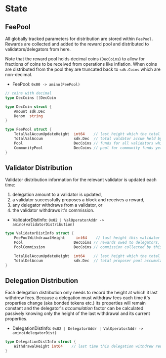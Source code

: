 # State

## FeePool

All globally tracked parameters for distribution are stored within
`FeePool`. Rewards are collected and added to the reward pool and
distributed to validators/delegators from here.

Note that the reward pool holds decimal coins (`DecCoins`) to allow
for fractions of coins to be received from operations like inflation.
When coins are distributed from the pool they are truncated back to
`sdk.Coins` which are non-decimal.

- FeePool:  `0x00 -> amino(FeePool)`

```go
// coins with decimal
type DecCoins []DecCoin

type DecCoin struct {
    Amount sdk.Dec
    Denom  string
}

type FeePool struct {
    TotalValAccumUpdateHeight  int64    // last height which the total validator accum was updated
    TotalValAccum              sdk.Dec  // total valdator accum held by validators
    Pool                       DecCoins // funds for all validators which have yet to be withdrawn
    CommunityPool              DecCoins // pool for community funds yet to be spent
}
```

## Validator Distribution

Validator distribution information for the relevant validator is updated each time:

 1. delegation amount to a validator is updated,
 2. a validator successfully proposes a block and receives a reward,
 3. any delegator withdraws from a validator, or
 4. the validator withdraws it's commission.

- ValidatorDistInfo:  `0x02 | ValOperatorAddr -> amino(validatorDistribution)`

```go
type ValidatorDistInfo struct {
    FeePoolWithdrawalHeight     int64    // last height this validator withdrew from the global fee pool
    Pool                       DecCoins // rewards owed to delegators, commission has already been charged (includes proposer reward)
    PoolCommission             DecCoins // commission collected by this validator (pending withdrawal) 

    TotalDelAccumUpdateHeight  int64    // last height which the total delegator accum was updated
    TotalDelAccum              sdk.Dec  // total proposer pool accumulation factor held by delegators
}
```

## Delegation Distribution

Each delegation distribution only needs to record the height at which it last
withdrew fees. Because a delegation must withdraw fees each time it's
properties change (aka bonded tokens etc.) its properties will remain constant
and the delegator's _accumulation_ factor can be calculated passively knowing
only the height of the last withdrawal and its current properties.

- DelegationDistInfo: `0x02 | DelegatorAddr | ValOperatorAddr -> amino(delegatorDist)`

```go
type DelegationDistInfo struct {
    WithdrawalHeight int64    // last time this delegation withdrew rewards
}
```
